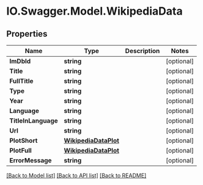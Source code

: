# IO.Swagger.Model.WikipediaData
## Properties

Name | Type | Description | Notes
------------ | ------------- | ------------- | -------------
**ImDbId** | **string** |  | [optional] 
**Title** | **string** |  | [optional] 
**FullTitle** | **string** |  | [optional] 
**Type** | **string** |  | [optional] 
**Year** | **string** |  | [optional] 
**Language** | **string** |  | [optional] 
**TitleInLanguage** | **string** |  | [optional] 
**Url** | **string** |  | [optional] 
**PlotShort** | [**WikipediaDataPlot**](WikipediaDataPlot.md) |  | [optional] 
**PlotFull** | [**WikipediaDataPlot**](WikipediaDataPlot.md) |  | [optional] 
**ErrorMessage** | **string** |  | [optional] 

[[Back to Model list]](../README.md#documentation-for-models) [[Back to API list]](../README.md#documentation-for-api-endpoints) [[Back to README]](../README.md)

